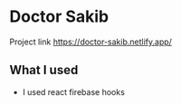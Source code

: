 # Doctor Sakib
Project link <a href="https://doctor-sakib.netlify.app/">https://doctor-sakib.netlify.app/</a>


## What I used
- I used react firebase hooks